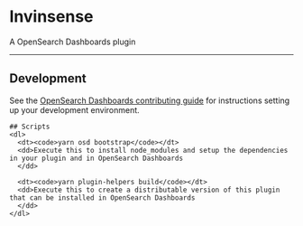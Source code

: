 # Invinsense

A OpenSearch Dashboards plugin

---

## Development

See the [OpenSearch Dashboards contributing
guide](https://github.com/opensearch-project/OpenSearch-Dashboards/blob/main/CONTRIBUTING.md) for instructions
setting up your development environment.

    ## Scripts
    <dl>
      <dt><code>yarn osd bootstrap</code></dt>
      <dd>Execute this to install node_modules and setup the dependencies in your plugin and in OpenSearch Dashboards
      </dd>

      <dt><code>yarn plugin-helpers build</code></dt>
      <dd>Execute this to create a distributable version of this plugin that can be installed in OpenSearch Dashboards
      </dd>
    </dl>
